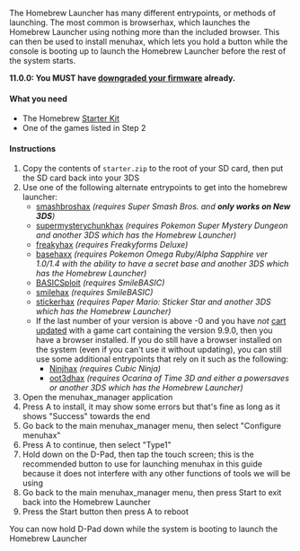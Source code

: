 The Homebrew Launcher has many different entrypoints, or methods of launching. The most common is browserhax, which launches the Homebrew Launcher using nothing more than the included browser. This can then be used to install menuhax, which lets you hold a button while the console is booting up to launch the Homebrew Launcher before the rest of the system starts.

**11.0.0: You MUST have [downgraded your firmware](https://github.com/Plailect/Guide/wiki/Firmware-Downgrade) already.**

#### What you need

+ The Homebrew [Starter Kit](http://smealum.github.io/ninjhax2/starter.zip)
+ One of the games listed in Step 2

#### Instructions

1. Copy the contents of `starter.zip` to the root of your SD card, then put the SD card back into your 3DS
2. Use one of the following alternate entrypoints to get into the homebrew launcher:
    + [smashbroshax](https://gbatemp.net/threads/397194/) *(requires Super Smash Bros. and __only works on New 3DS__)*
    + [supermysterychunkhax](https://smd.salthax.org/) *(requires Pokemon Super Mystery Dungeon and another 3DS which has the Homebrew Launcher)*
    + [freakyhax](http://plutooo.github.io/freakyhax/) *(requires Freakyforms Deluxe)*
    + [basehaxx](http://mrnbayoh.github.io/basehaxx/) *(requires Pokemon Omega Ruby/Alpha Sapphire ver 1.0/1.4 with the ability to have a secret base and another 3DS which has the Homebrew Launcher)*
    + [BASICSploit](https://mrnbayoh.github.io/basicsploit/) *(requires SmileBASIC)*
    + [smilehax](https://plutooo.github.io/smilehax/) *(requires SmileBASIC)*
    + [stickerhax](https://github.com/yellows8/stickerhax) *(requires Paper Mario: Sticker Star and another 3DS which has the Homebrew Launcher)*    
    + If the last number of your version is above -0 and you have *not* [cart updated](https://github.com/Plailect/Guide/wiki/Cart-Update) with a game cart containing the version 9.9.0, then you have a browser installed. If you do still have a browser installed on the system (even if you can't use it without updating), you can still use some additional entrypoints that rely on it such as the following:
        + [Ninjhax](http://smealum.github.io/ninjhax2/) *(requires Cubic Ninja)*
        + [oot3dhax](https://github.com/yellows8/oot3dhax) *(requires Ocarina of Time 3D and either a powersaves or another 3DS which has the Homebrew Launcher)*    
10. Open the menuhax_manager application
11. Press A to install, it may show some errors but that's fine as long as it shows "Success" towards the end
12. Go back to the main menuhax_manager menu, then select "Configure menuhax"
13. Press A to continue, then select "Type1"
14. Hold down on the D-Pad, then tap the touch screen; this is the recommended button to use for launching menuhax in this guide because it does not interfere with any other functions of tools we will be using
15. Go back to the main menuhax_manager menu, then press Start to exit back into the Homebrew Launcher
16. Press the Start button then press A to reboot

You can now hold D-Pad down while the system is booting to launch the Homebrew Launcher
